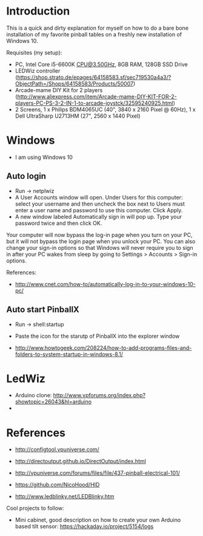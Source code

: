 # Introduction

This is a quick and dirty explanation for myself on how to do a bare bone installation of my favorite pinball tables on a freshly new installation of Windows 10.

Requisites (my setup):

* PC, Intel Core i5-6600K CPU@3.50GHz, 8GB RAM, 128GB SSD Drive
* LEDWiz controller (https://shop.strato.de/epages/64158583.sf/sec719530a4a3/?ObjectPath=/Shops/64158583/Products/50007)
* Arcade-mame DIY Kit for 2 players (http://www.aliexpress.com/item/Arcade-mame-DIY-KIT-FOR-2-players-PC-PS-3-2-IN-1-to-arcade-joystck/32595240925.html)
* 2 Screens, 1 x Philips BDM4065UC (40", 3840 x 2160 Pixel @ 60Hz), 1 x Dell UltraSharp U2713HM (27", 2560 x 1440 Pixel)

# Windows

* I am using Windows 10

## Auto login

* Run -> netplwiz
* A User Accounts window will open. Under Users for this computer: select your username and then uncheck the box next to Users must enter a user name and password to use this computer. Click Apply.
* A new window labeled Automatically sign in will pop up. Type your password twice and then click OK.

Your computer will now bypass the log-in page when you turn on your PC, but it will not bypass the login page when you unlock your PC. You can also change your sign-in options so that Windows will never require you to sign in after your PC wakes from sleep by going to Settings > Accounts > Sign-in options.

References:

* http://www.cnet.com/how-to/automatically-log-in-to-your-windows-10-pc/

## Auto start PinballX

* Run -> shell:startup
* Paste the icon for the starutp of PinballX into the explorer window

* http://www.howtogeek.com/208224/how-to-add-programs-files-and-folders-to-system-startup-in-windows-8.1/


# LedWiz

* Arduino clone: http://www.vpforums.org/index.php?showtopic=26043&hl=arduino
* 
# References

* http://configtool.vpuniverse.com/
* http://directoutput.github.io/DirectOutput/index.html
* http://vpuniverse.com/forums/files/file/437-pinball-electrical-101/

* https://github.com/NicoHood/HID
* http://www.ledblinky.net/LEDBlinky.htm

Cool projects to follow:

* Mini cabinet, good description on how to create your own Arduino based tilt sensor: https://hackaday.io/project/5154/logs
